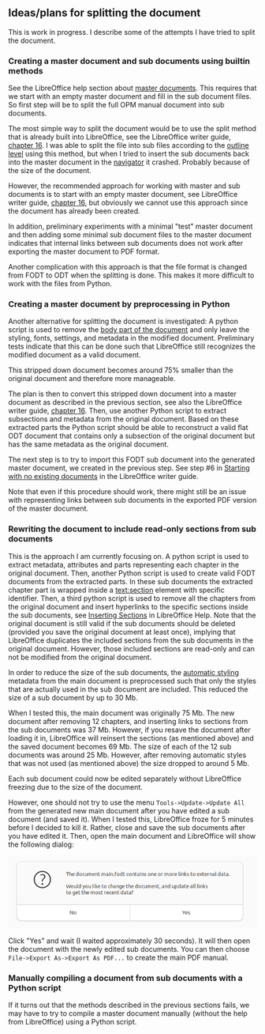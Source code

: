 ## Ideas/plans for splitting the document

This is work in progress. I describe some of the attempts I have tried to split the document.

### Creating a master document and sub documents using builtin methods

See the LibreOffice help section about [master documents](https://help.LibreOffice.org/latest/en-US/text/swriter/guide/globaldoc.html). This requires that we start with an empty master document and fill in the
sub document files. So first step will be to split the full OPM manual document into sub documents.

The most simple way to split the document would be to use the split method that is already built into
LibreOffice, see the LibreOffice writer guide, [chapter 16](https://books.LibreOffice.org/en/WG72/WG7216-MasterDocuments.html#toc18). I was able to split the file into sub files according to the
[outline level](https://help.LibreOffice.org/latest/he/text/swriter/01/05030800.html) using this method,
but when I tried to insert the sub documents back into the master document in the [navigator](https://help.LibreOffice.org/latest/ro/text/swriter/01/02110000.html) it crashed. Probably because of the size of the document.

However, the recommended approach for working with master and sub documents is to start with an empty master document,
see LibreOffice writer guide, [chapter 16](https://books.LibreOffice.org/en/WG72/WG7216-MasterDocuments.html#toc9), but obviously we cannot use this approach since the document has already been created.

In addition, preliminary experiments with a minimal "test" master document and then adding some minimal sub document files to the
master document indicates that internal links between sub documents does not work after exporting the master
document to PDF format.

Another complication with this approach is that the file format is changed from FODT to ODT when the splitting is done. This makes it more difficult to work with the files from Python.

### Creating a master document by preprocessing in Python

Another alternative for splitting the document is investigated: A python script is used to remove the [body part of the document](https://docs.oasis-open.org/office/OpenDocument/v1.3/os/part3-schema/OpenDocument-v1.3-os-part3-schema.html#__RefHeading__440370_826425813) and only leave the styling, fonts, settings, and metadata in the modified document. Preliminary tests indicate that this can be done such that LibreOffice still recognizes the modified document as a valid document.

This stripped down document becomes around 75% smaller than the original document and therefore more manageable.

The plan is then to convert this stripped down document into a master document as described in the previous section, see also the LibreOffice writer guide, [chapter 16](https://books.LibreOffice.org/en/WG72/WG7216-MasterDocuments.html#toc18). Then, use another Python script to extract subsections and metadata from the original document. Based on these extracted parts the Python script should be able to reconstruct a
valid flat ODT document that contains only a subsection of the original document but has the same
metadata as the original document.

The next step is to try to import this FODT sub document into the generated master document, we created in the previous step. See step #6 in [Starting with no existing documents](https://books.LibreOffice.org/en/WG72/WG7216-MasterDocuments.html#toc9) in the LibreOffice writer guide.

Note that even if this procedure should work, there might still be an issue with representing links between sub documents in the exported PDF version of the master document.

### Rewriting the document to include read-only sections from sub documents

This is the approach I am currently focusing on. A python script is used to extract metadata, attributes and
parts representing each chapter in the original document. Then, another Python script is used to create
valid FODT documents from the extracted parts. In these sub documents the extracted chapter part is wrapped inside a [text:section](https://docs.oasis-open.org/office/OpenDocument/v1.3/os/part3-schema/OpenDocument-v1.3-os-part3-schema.html#__RefHeading__1415162_253892949) element with specific identifier. Then, a third python script is used to remove all the chapters from the original document and insert hyperlinks to
the specific sections inside the sub documents, see [Inserting Sections](https://help.LibreOffice.org/latest/en-US/text/swriter/guide/section_insert.html) in LibreOffice Help. Note that the original document is still valid if the sub documents should be deleted (provided you save the original document at least once), implying that LibreOffice duplicates the included sections from the sub documents in the original document. However, those included sections are read-only and can not be modified from the original document.

In order to reduce the size of the sub documents, the
[automatic styling](https://docs.oasis-open.org/office/OpenDocument/v1.3/os/part3-schema/OpenDocument-v1.3-os-part3-schema.html#__RefHeading__1415058_253892949)
metadata from the main document is preprocessed such that only the styles that are actually used
in the sub document are included. This reduced the size of a sub document by up to 30 Mb.

When I tested this, the main document was originally 75 Mb. The new document after removing 12 chapters,
and inserting links to sections from the sub documents was 37 Mb. However, if you resave the document after loading it in, LibreOffice will reinsert the sections (as mentioned above) and the saved document becomes 69 Mb. The size of each of the 12 sub documents
was around 25 Mb. However, after removing automatic styles that was not used (as mentioned above) the size dropped to around 5 Mb.

Each sub document could now be edited separately without LibreOffice freezing due to the size of the document.

However, one should not try to use the menu `Tools->Update->Update All` from the generated new main
document after you have edited a sub document (and saved it). When I tested this, LibreOffice froze
for 5 minutes before I decided to kill it. Rather, close and save the sub documents after you have
edited it. Then, open the main document and LibreOffice will show the following dialog:

![Dialog](img/dialog1.png)

Click "Yes" and wait (I waited approximately 30 seconds). It will then open the document with the newly edited sub documents. You can then choose `File->Export As->Export As PDF...` to create the main
PDF manual.


### Manually compiling a document from sub documents with a Python script

If it turns out that the methods described in the previous sections fails, we may have to try to compile a master document manually (without the help from LibreOffice) using a Python script.




